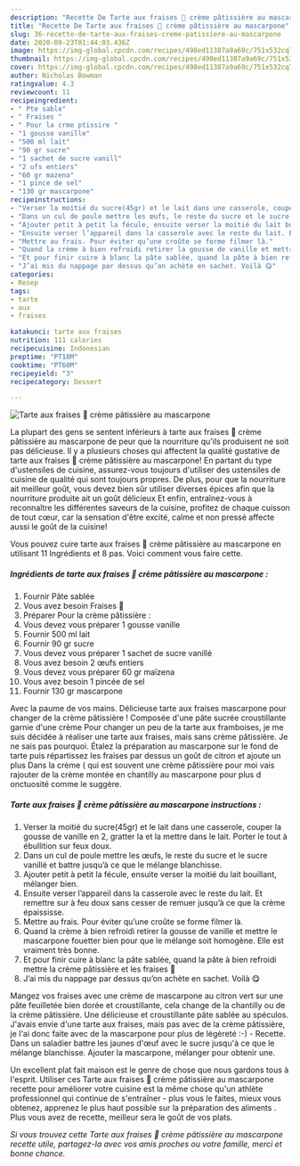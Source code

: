 ```yaml
---
description: "Recette De Tarte aux fraises 🍓 crème pâtissière au mascarpone"
title: "Recette De Tarte aux fraises 🍓 crème pâtissière au mascarpone"
slug: 36-recette-de-tarte-aux-fraises-creme-patissiere-au-mascarpone
date: 2020-09-23T01:44:03.436Z
image: https://img-global.cpcdn.com/recipes/498ed11387a9a69c/751x532cq70/tarte-aux-fraises-🍓-creme-patissiere-au-mascarpone-photo-principale-de-la-recette.jpg
thumbnail: https://img-global.cpcdn.com/recipes/498ed11387a9a69c/751x532cq70/tarte-aux-fraises-🍓-creme-patissiere-au-mascarpone-photo-principale-de-la-recette.jpg
cover: https://img-global.cpcdn.com/recipes/498ed11387a9a69c/751x532cq70/tarte-aux-fraises-🍓-creme-patissiere-au-mascarpone-photo-principale-de-la-recette.jpg
author: Nicholas Bowman
ratingvalue: 4.3
reviewcount: 11
recipeingredient:
- " Pte sable"
- " Fraises "
- " Pour la crme ptissire "
- "1 gousse vanille"
- "500 ml lait"
- "90 gr sucre"
- "1 sachet de sucre vanill"
- "2 ufs entiers"
- "60 gr mazena"
- "1 pince de sel"
- "130 gr mascarpone"
recipeinstructions:
- "Verser la moitié du sucre(45gr) et le lait dans une casserole, couper la gousse de vanille en 2, gratter la et la mettre dans le lait. Porter le tout à ébullition sur feux doux."
- "Dans un cul de poule mettre les œufs, le reste du sucre et le sucre vanillé et battre jusqu’à ce que le mélange blanchisse."
- "Ajouter petit à petit la fécule, ensuite verser la moitié du lait bouillant, mélanger bien."
- "Ensuite verser l’appareil dans la casserole avec le reste du lait. Et remettre sur à feu doux sans cesser de remuer jusqu’à ce que la crème épaississe."
- "Mettre au frais. Pour éviter qu’une croûte se forme filmer là."
- "Quand la crème à bien refroidi retirer la gousse de vanille et mettre le mascarpone fouetter bien pour que le mélange soit homogène. Elle est vraiment très bonne."
- "Et pour finir cuire à blanc la pâte sablée, quand la pâte à bien refroidi mettre la crème pâtissière et les fraises 🍓"
- "J’ai mis du nappage par dessus qu’on achète en sachet. Voilà 😋"
categories:
- Resep
tags:
- tarte
- aux
- fraises

katakunci: tarte aux fraises 
nutrition: 111 calories
recipecuisine: Indonesian
preptime: "PT18M"
cooktime: "PT60M"
recipeyield: "3"
recipecategory: Dessert

---
```



![Tarte aux fraises 🍓 crème pâtissière au mascarpone](https://img-global.cpcdn.com/recipes/498ed11387a9a69c/751x532cq70/tarte-aux-fraises-🍓-creme-patissiere-au-mascarpone-photo-principale-de-la-recette.jpg)

La plupart des gens se sentent inférieurs à tarte aux fraises 🍓 crème pâtissière au mascarpone de peur que la nourriture qu'ils produisent ne soit pas délicieuse. Il y a plusieurs choses qui affectent la qualité gustative de tarte aux fraises 🍓 crème pâtissière au mascarpone! En partant du type d'ustensiles de cuisine, assurez-vous toujours d'utiliser des ustensiles de cuisine de qualité qui sont toujours propres. De plus, pour que la nourriture ait meilleur goût, vous devez bien sûr utiliser diverses épices afin que la nourriture produite ait un goût délicieux Et enfin, entraînez-vous à reconnaître les différentes saveurs de la cuisine, profitez de chaque cuisson de tout cœur, car la sensation d'être excité, calme et non pressé affecte aussi le goût de la cuisine!

<!--inarticleads1-->

Vous pouvez cuire tarte aux fraises 🍓 crème pâtissière au mascarpone en utilisant 11 Ingrédients et 8 pas. Voici comment vous faire cette.

##### Ingrédients de tarte aux fraises 🍓 crème pâtissière au mascarpone :

1. Fournir  Pâte sablée
1. Vous avez besoin  Fraises 🍓
1. Préparer  Pour la crème pâtissière :
1. Vous devez vous préparer 1 gousse vanille
1. Fournir 500 ml lait
1. Fournir 90 gr sucre
1. Vous devez vous préparer 1 sachet de sucre vanillé
1. Vous avez besoin 2 œufs entiers
1. Vous devez vous préparer 60 gr maïzena
1. Vous avez besoin 1 pincée de sel
1. Fournir 130 gr mascarpone


Avec la paume de vos mains. Délicieuse tarte aux fraises mascarpone pour changer de la crème pâtissière ! Composée d&#39;une pâte sucrée croustillante garnie d&#39;une crème Pour changer un peu de la tarte aux framboises, je me suis décidée à réaliser une tarte aux fraises, mais sans crème pâtissière. Je ne sais pas pourquoi. Étalez la préparation au mascarpone sur le fond de tarte puis répartissez les fraises par dessus un goût de citron et ajoute un plus Dans la crème ( qui est souvent une crème pâtissière pour moi vais rajouter de la crème montée en chantilly au mascarpone pour plus d onctuosité comme le suggère. 

<!--inarticleads2-->

##### Tarte aux fraises 🍓 crème pâtissière au mascarpone instructions :

1. Verser la moitié du sucre(45gr) et le lait dans une casserole, couper la gousse de vanille en 2, gratter la et la mettre dans le lait. Porter le tout à ébullition sur feux doux.
1. Dans un cul de poule mettre les œufs, le reste du sucre et le sucre vanillé et battre jusqu’à ce que le mélange blanchisse.
1. Ajouter petit à petit la fécule, ensuite verser la moitié du lait bouillant, mélanger bien.
1. Ensuite verser l’appareil dans la casserole avec le reste du lait. Et remettre sur à feu doux sans cesser de remuer jusqu’à ce que la crème épaississe.
1. Mettre au frais. Pour éviter qu’une croûte se forme filmer là.
1. Quand la crème à bien refroidi retirer la gousse de vanille et mettre le mascarpone fouetter bien pour que le mélange soit homogène. Elle est vraiment très bonne.
1. Et pour finir cuire à blanc la pâte sablée, quand la pâte à bien refroidi mettre la crème pâtissière et les fraises 🍓
1. J’ai mis du nappage par dessus qu’on achète en sachet. Voilà 😋


Mangez vos fraises avec une crème de mascarpone au citron vert sur une pâte feuilletée bien dorée et croustillante, cela change de la chantilly ou de la crème pâtissière. Une délicieuse et croustillante pâte sablée au spéculos. J&#39;avais envie d&#39;une tarte aux fraises, mais pas avec de la crème pâtissière, je l&#39;ai donc faite avec de la mascarpone pour plus de légèreté :-) - Recette. Dans un saladier battre les jaunes d&#39;œuf avec le sucre jusqu&#39;à ce que le mélange blanchisse. Ajouter la mascarpone, mélanger pour obtenir une. 

<!--inarticleads1-->

<p>
Un excellent plat fait maison est le genre de chose que nous gardons tous à l'esprit. Utiliser ces Tarte aux fraises 🍓 crème pâtissière au mascarpone recette pour améliorer votre cuisine est la même chose qu'un athlète professionnel qui continue de s'entraîner - plus vous le faites, mieux vous obtenez, apprenez le plus haut possible sur la préparation des aliments . Plus vous avez de recette, meilleur sera le goût de vos plats.
</p>

<p>
<i>Si vous trouvez cette Tarte aux fraises 🍓 crème pâtissière au mascarpone recette utile, partagez-la avec vos amis proches ou votre famille, merci et bonne chance.</i>
</p>
